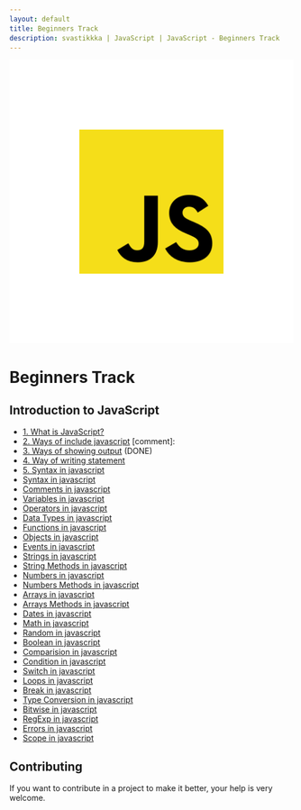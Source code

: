 ```yaml
---
layout: default
title: Beginners Track
description: svastikkka | JavaScript | JavaScript - Beginners Track
---
```

![Javascript](Image/js.png)


# Beginners Track

## Introduction to JavaScript
- [1. What is JavaScript?](1.Introduction/Introduction.md) <!--DONE-->
- [2. Ways of  include javascript](2.WayOfIncludeJavascript/WayOfIncludeJavascriptInHTML.md) [comment]: <!--DONE-->
- [3. Ways of  showing  output](3.WaysOfShowingOutput/WaysOfShowingOutput.md) <!--DONE-->(DONE)
- [4. Way of writing statement](WayOfWritingStatement/WayOfWritingStatement.md) 
- [5. Syntax in javascript](5.SyntaxInJavascript/SyntaxInJavascript.md) <!--INPROGRESS-->
- [Syntax in javascript](Introduction/Introduction.md) 
- [Comments in javascript](Introduction/Introduction.md) 
- [Variables in javascript](Introduction/Introduction.md) 
- [Operators in javascript](Introduction/Introduction.md) 
- [Data Types in javascript](Introduction/Introduction.md) 
- [Functions in javascript](Introduction/Introduction.md) 
- [Objects in javascript](Introduction/Introduction.md) 
- [Events in javascript](Introduction/Introduction.md) 
- [Strings in javascript](Introduction/Introduction.md) 
- [String Methods in javascript](Introduction/Introduction.md) 
- [Numbers in javascript](Introduction/Introduction.md) 
- [Numbers Methods in javascript](Introduction/Introduction.md) 
- [Arrays in javascript](Introduction/Introduction.md) 
- [Arrays Methods in javascript](Introduction/Introduction.md) 
- [Dates in javascript](Introduction/Introduction.md) 
- [Math in javascript](Introduction/Introduction.md) 
- [Random in javascript](Introduction/Introduction.md) 
- [Boolean in javascript](Introduction/Introduction.md) 
- [Comparision in javascript](Introduction/Introduction.md) 
- [Condition in javascript](Introduction/Introduction.md) 
- [Switch in javascript](Introduction/Introduction.md) 
- [Loops in javascript](Introduction/Introduction.md) 
- [Break in javascript](Introduction/Introduction.md) 
- [Type Conversion in javascript](Introduction/Introduction.md) 
- [Bitwise in javascript](Introduction/Introduction.md) 
- [RegExp in javascript](Introduction/Introduction.md) 
- [Errors in javascript](Introduction/Introduction.md) 
- [Scope in javascript](Introduction/Introduction.md) 

## Contributing
If you want to contribute in a project to make it better, your help is very welcome.



